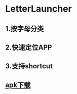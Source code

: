 # LetterLauncher

## 1.按字母分类

## 2.快速定位APP

## 3.支持shortcut

## [apk下载](https://letterlauncher-1254131086.cos.ap-beijing.myqcloud.com/letterLauncher.apk)
